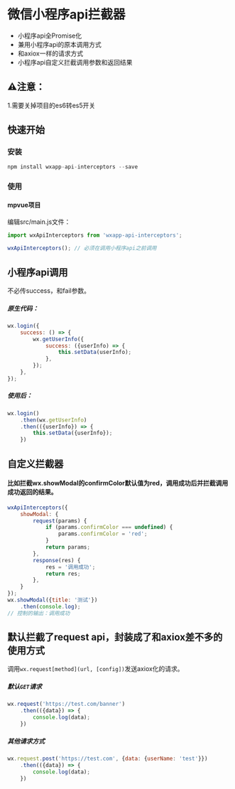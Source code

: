 # 微信小程序api拦截器

- 小程序api全Promise化
- 兼用小程序api的原本调用方式
- 和axiox一样的请求方式
- 小程序api自定义拦截调用参数和返回结果

## ⚠️注意：

1.需要关掉项目的es6转es5开关

## 快速开始

### 安装

```js
npm install wxapp-api-interceptors --save
```

### 使用

#### mpvue项目

编辑src/main.js文件：
```js
import wxApiInterceptors from 'wxapp-api-interceptors';

wxApiInterceptors(); // 必须在调用小程序api之前调用
```

## 小程序api调用

不必传success，和fail参数。

##### 原生代码：

```js
wx.login({
    success: () => {
        wx.getUserInfo({
            success: ({userInfo) => {
                this.setData(userInfo);
            },
        });
    },
});
```

##### 使用后：

```js
wx.login()
    .then(wx.getUserInfo)
    .then(({userInfo}) => {
        this.setData({userInfo});
    })
```

## 自定义拦截器

#### 比如拦截wx.showModal的confirmColor默认值为red，调用成功后并拦截调用成功返回的结果。
```js
wxApiInterceptors({
    showModal: {
        request(params) {
            if (params.confirmColor === undefined) {
                params.confirmColor = 'red';
            }
            return params;
        },
        response(res) {
            res = '调用成功';
            return res;
        },
    }
});
wx.showModal({title: '测试'})
    .then(console.log);
// 控制的输出：调用成功
```

## 默认拦截了request api，封装成了和axiox差不多的使用方式

调用`wx.request[method](url, [config])`发送axiox化的请求。

##### 默认`GET`请求

```js
wx.request('https://test.com/banner')
    .then(({data}) => {
        console.log(data);
    })
```

##### 其他请求方式

```js
wx.request.post('https://test.com', {data: {userName: 'test'}})
    .then(({data}) => {
        console.log(data);
    })
```
